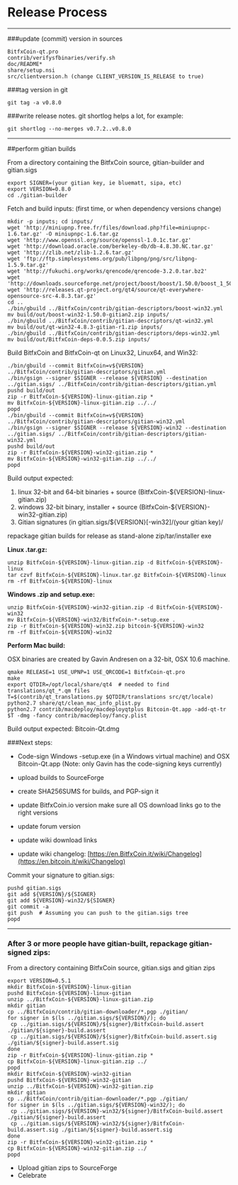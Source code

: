Release Process
====================

* * *

###update (commit) version in sources


	BitfxCoin-qt.pro
	contrib/verifysfbinaries/verify.sh
	doc/README*
	share/setup.nsi
	src/clientversion.h (change CLIENT_VERSION_IS_RELEASE to true)

###tag version in git

	git tag -a v0.8.0

###write release notes. git shortlog helps a lot, for example:

	git shortlog --no-merges v0.7.2..v0.8.0

* * *

##perform gitian builds

 From a directory containing the BitfxCoin source, gitian-builder and gitian.sigs
  
	export SIGNER=(your gitian key, ie bluematt, sipa, etc)
	export VERSION=0.8.0
	cd ./gitian-builder

 Fetch and build inputs: (first time, or when dependency versions change)

	mkdir -p inputs; cd inputs/
	wget 'http://miniupnp.free.fr/files/download.php?file=miniupnpc-1.6.tar.gz' -O miniupnpc-1.6.tar.gz
	wget 'http://www.openssl.org/source/openssl-1.0.1c.tar.gz'
	wget 'http://download.oracle.com/berkeley-db/db-4.8.30.NC.tar.gz'
	wget 'http://zlib.net/zlib-1.2.6.tar.gz'
	wget 'ftp://ftp.simplesystems.org/pub/libpng/png/src/libpng-1.5.9.tar.gz'
	wget 'http://fukuchi.org/works/qrencode/qrencode-3.2.0.tar.bz2'
	wget 'http://downloads.sourceforge.net/project/boost/boost/1.50.0/boost_1_50_0.tar.bz2'
	wget 'http://releases.qt-project.org/qt4/source/qt-everywhere-opensource-src-4.8.3.tar.gz'
	cd ..
	./bin/gbuild ../BitfxCoin/contrib/gitian-descriptors/boost-win32.yml
	mv build/out/boost-win32-1.50.0-gitian2.zip inputs/
	./bin/gbuild ../BitfxCoin/contrib/gitian-descriptors/qt-win32.yml
	mv build/out/qt-win32-4.8.3-gitian-r1.zip inputs/
	./bin/gbuild ../BitfxCoin/contrib/gitian-descriptors/deps-win32.yml
	mv build/out/BitfxCoin-deps-0.0.5.zip inputs/

 Build BitfxCoin and BitfxCoin-qt on Linux32, Linux64, and Win32:
  
	./bin/gbuild --commit BitfxCoin=v${VERSION} ../BitfxCoin/contrib/gitian-descriptors/gitian.yml
	./bin/gsign --signer $SIGNER --release ${VERSION} --destination ../gitian.sigs/ ../BitfxCoin/contrib/gitian-descriptors/gitian.yml
	pushd build/out
	zip -r BitfxCoin-${VERSION}-linux-gitian.zip *
	mv BitfxCoin-${VERSION}-linux-gitian.zip ../../
	popd
	./bin/gbuild --commit BitfxCoin=v${VERSION} ../BitfxCoin/contrib/gitian-descriptors/gitian-win32.yml
	./bin/gsign --signer $SIGNER --release ${VERSION}-win32 --destination ../gitian.sigs/ ../BitfxCoin/contrib/gitian-descriptors/gitian-win32.yml
	pushd build/out
	zip -r BitfxCoin-${VERSION}-win32-gitian.zip *
	mv BitfxCoin-${VERSION}-win32-gitian.zip ../../
	popd

  Build output expected:

  1. linux 32-bit and 64-bit binaries + source (BitfxCoin-${VERSION}-linux-gitian.zip)
  2. windows 32-bit binary, installer + source (BitfxCoin-${VERSION}-win32-gitian.zip)
  3. Gitian signatures (in gitian.sigs/${VERSION}[-win32]/(your gitian key)/

repackage gitian builds for release as stand-alone zip/tar/installer exe

**Linux .tar.gz:**

	unzip BitfxCoin-${VERSION}-linux-gitian.zip -d BitfxCoin-${VERSION}-linux
	tar czvf BitfxCoin-${VERSION}-linux.tar.gz BitfxCoin-${VERSION}-linux
	rm -rf BitfxCoin-${VERSION}-linux

**Windows .zip and setup.exe:**

	unzip BitfxCoin-${VERSION}-win32-gitian.zip -d BitfxCoin-${VERSION}-win32
	mv BitfxCoin-${VERSION}-win32/BitfxCoin-*-setup.exe .
	zip -r BitfxCoin-${VERSION}-win32.zip bitcoin-${VERSION}-win32
	rm -rf BitfxCoin-${VERSION}-win32

**Perform Mac build:**

  OSX binaries are created by Gavin Andresen on a 32-bit, OSX 10.6 machine.

	qmake RELEASE=1 USE_UPNP=1 USE_QRCODE=1 BitfxCoin-qt.pro
	make
	export QTDIR=/opt/local/share/qt4  # needed to find translations/qt_*.qm files
	T=$(contrib/qt_translations.py $QTDIR/translations src/qt/locale)
	python2.7 share/qt/clean_mac_info_plist.py
	python2.7 contrib/macdeploy/macdeployqtplus Bitcoin-Qt.app -add-qt-tr $T -dmg -fancy contrib/macdeploy/fancy.plist

 Build output expected: Bitcoin-Qt.dmg

###Next steps:

* Code-sign Windows -setup.exe (in a Windows virtual machine) and
  OSX Bitcoin-Qt.app (Note: only Gavin has the code-signing keys currently)

* upload builds to SourceForge

* create SHA256SUMS for builds, and PGP-sign it

* update BitfxCoin.io version
  make sure all OS download links go to the right versions

* update forum version

* update wiki download links

* update wiki changelog: [https://en.BitfxCoin.it/wiki/Changelog](https://en.bitcoin.it/wiki/Changelog)

Commit your signature to gitian.sigs:

	pushd gitian.sigs
	git add ${VERSION}/${SIGNER}
	git add ${VERSION}-win32/${SIGNER}
	git commit -a
	git push  # Assuming you can push to the gitian.sigs tree
	popd

-------------------------------------------------------------------------

### After 3 or more people have gitian-built, repackage gitian-signed zips:

From a directory containing BitfxCoin source, gitian.sigs and gitian zips

	export VERSION=0.5.1
	mkdir BitfxCoin-${VERSION}-linux-gitian
	pushd BitfxCoin-${VERSION}-linux-gitian
	unzip ../BitfxCoin-${VERSION}-linux-gitian.zip
	mkdir gitian
	cp ../BitfxCoin/contrib/gitian-downloader/*.pgp ./gitian/
	for signer in $(ls ../gitian.sigs/${VERSION}/); do
	 cp ../gitian.sigs/${VERSION}/${signer}/BitfxCoin-build.assert ./gitian/${signer}-build.assert
	 cp ../gitian.sigs/${VERSION}/${signer}/BitfxCoin-build.assert.sig ./gitian/${signer}-build.assert.sig
	done
	zip -r BitfxCoin-${VERSION}-linux-gitian.zip *
	cp BitfxCoin-${VERSION}-linux-gitian.zip ../
	popd
	mkdir BitfxCoin-${VERSION}-win32-gitian
	pushd BitfxCoin-${VERSION}-win32-gitian
	unzip ../BitfxCoin-${VERSION}-win32-gitian.zip
	mkdir gitian
	cp ../BitfxCoin/contrib/gitian-downloader/*.pgp ./gitian/
	for signer in $(ls ../gitian.sigs/${VERSION}-win32/); do
	 cp ../gitian.sigs/${VERSION}-win32/${signer}/BitfxCoin-build.assert ./gitian/${signer}-build.assert
	 cp ../gitian.sigs/${VERSION}-win32/${signer}/BitfxCoin-build.assert.sig ./gitian/${signer}-build.assert.sig
	done
	zip -r BitfxCoin-${VERSION}-win32-gitian.zip *
	cp BitfxCoin-${VERSION}-win32-gitian.zip ../
	popd

- Upload gitian zips to SourceForge
- Celebrate 
